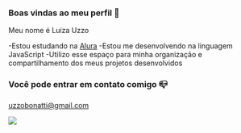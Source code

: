 ### Boas vindas ao meu perfil 💙

Meu nome é Luiza Uzzo

-Estou estudando na [Alura](https://www.alura.com.br)
-Estou me desenvolvendo na linguagem JavaScript
-Utilizo esse espaço para minha organização e compartilhamento dos meus projetos desenvolvidos

### Você pode entrar em contato comigo 📪

uzzobonatti@gmail.com



![](https://media.tenor.com/Gz408T11T8gAAAAi/wiggle-cat-wiggle.gif)
